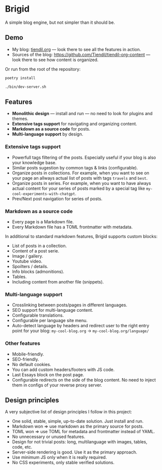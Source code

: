 # Brigid

A simple blog engine, but not simpler than it should be.

## Demo

- My blog: [tiendil.org](https://tiendil.org/) — look there to see all the features in action.
- Sources of the blog: https://github.com/Tiendil/tiendil-org-content — look there to see how content is organized.

Or run from the root of the repository:

```bash
poetry install

./bin/dev-server.sh
```

## Features

- **Monolithic design** — install and run — no need to look for plugins and themes.
- **Extensive tags support** for navigating and organizing content.
- **Markdown as a source code** for posts.
- **Multi-language support** by design.

### Extensive tags support

- Powerfull tags filtering of the posts. Especially useful if your blog is also your knowledge base.
- Similar posts sugestion by common tags & links (configurable).
- Organize posts in collections. For example, when you want to see on your page an allways actual list of posts with tags `travels` and `best`.
- Organize posts in series. For example, when you want to have always actual content for your series of posts marked by a special tag like `my-cool-experiments-with-chatgpt`.
- Prev/Next post navigation for series of posts.

### Markdown as a source code

- Every page is a Markdown file.
- Every Markdown file has a TOML frontmatter with metadata.

In additional to standard markdown features, Brigid supports custom blocks:

- List of posts in a collection.
- Content of a post serie.
- Image / gallery.
- Youtube video.
- Spoilters / details.
- Info blocks (admonitions).
- Tables.
- Including content from another file (snippets).

### Multi-language support

- Crosslinking between posts/pages in different languages.
- SEO support for multi-language content.
- Configurable translations.
- Configurable per language site menu.
- Auto-detect language by headers and redirect user to the right entry point for your blog: `my-cool-blog.org` -> `my-cool-blog.org/language/`

### Other features

- Mobile-friendly.
- SEO-friendly.
- No default cookies.
- You can add custom headers/footers with JS code.
- Last Essays block on the post page.
- Configurable redirects on the side of the blog content. No need to inject them in configs of your reverse proxy server.

## Design principles

A very subjective list of design principles I follow in this project:

- One solid, stable, simple, up-to-date solution. Just install and run.
- Markdown won => use markdown as the primary source for posts.
- TOML won => use TOML for metadata and frontmatter instead of YAML.
- No unnecessary or unused features.
- Design for not trivial posts: long, multilanguage with images, tables, code, etc.
- Server-side rendering is good. Use it as the primary approach.
- Use minimum JS only when it is really required.
- No CSS experiments, only stable verified solutions.
